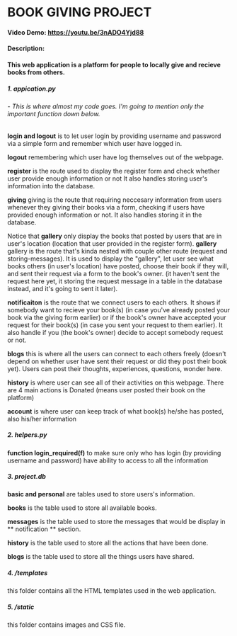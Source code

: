 # BOOK GIVING PROJECT

#### Video Demo: https://youtu.be/3nADO4Yjd88

#### Description: 
#### This web application is a platform for people to locally give and recieve books from others. 

##### 1. appication.py
###### - This is where almost my code goes. I'm going to mention only the important function down below. 

**login and logout** is to let user login by providing username and password via a simple form and remember which user have logged in. 

**logout** remembering which user have log themselves out of the webpage.

**register** is the route used to display the register form and check whether user provide enough information or not
It also handles storing user's information into the database.

**giving** giving is the route that requiring neccesary information from users whenever they giving their books via a form, 
checking if users have provided enough information or not. 
It also handles storing it in the database. 

Notice that **gallery** only display the books that posted by users that are in user's location (location that user provided in the register form). 
**gallery** gallery is the route that's kinda nested with couple other route (request and storing-messages). 
It is used to display the "gallery", let user see what books others (in user's location) have posted, choose their book if they will, 
and sent their request via a form to the book's owner. 
(it haven't sent the request here yet, it storing the request message in a table in the database instead, and it's going to sent it later). 

**notificaiton** is the route that we connect users to each others. 
It shows if somebody want to recieve your book(s) (in case you've already posted your book via the giving form earlier) 
or if the book's owner have accepted your request for their book(s) (in case you sent your request to them earlier). 
It also handle if you (the book's owner) decide to accept somebody request or not.

**blogs** this is where all the users can connect to each others freely 
(doesn't depend on whether user have sent their request or did they post their book yet). 
Users can post their thoughts, experiences, questions, wonder here. 

**history** is where user can see all of their activities on this webpage. 
There are 4 main actions is Donated (means user posted their book on the platform)

**account** is where user can keep track of what book(s) he/she has posted, also his/her information

##### 2. helpers.py

**function login_required(f)** to make sure only who has login (by providing username and password) have ability to access to all the information

##### 3. project.db

**basic and personal** are tables used to store users's information.

**books** is the table used to store all available books. 

**messages** is the table used to store the messages that would be display in ** notification ** section. 

**history** is the table used to store all the actions that have been done.

**blogs** is the table used to store all the things users have shared. 

##### 4. /templates

this folder contains all the HTML templates used in the web application. 

##### 5. /static

this folder contains images and CSS file. 
